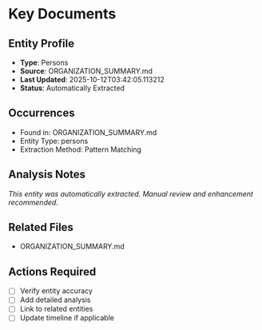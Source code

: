 # Key Documents

## Entity Profile
- **Type**: Persons
- **Source**: ORGANIZATION_SUMMARY.md
- **Last Updated**: 2025-10-12T03:42:05.113212
- **Status**: Automatically Extracted

## Occurrences
- Found in: ORGANIZATION_SUMMARY.md
- Entity Type: persons
- Extraction Method: Pattern Matching

## Analysis Notes
*This entity was automatically extracted. Manual review and enhancement recommended.*

## Related Files
- ORGANIZATION_SUMMARY.md

## Actions Required
- [ ] Verify entity accuracy
- [ ] Add detailed analysis
- [ ] Link to related entities
- [ ] Update timeline if applicable
